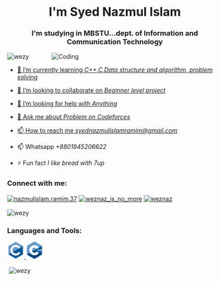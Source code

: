 

<h1 align="center">I'm Syed Nazmul Islam</h1>
<h3 align="center">I'm studying in MBSTU...dept. of Information and Communication Technology</h3>
<img align="right" alt="Coding" width="400" src="https://cdn.dribbble.com/users/1162077/screenshots/3848914/programmer.gif"></p></p>
<p align="left"> <img src="https://komarev.com/ghpvc/?username=wezy&label=Profile%20views&color=0e75b6&style=flat" alt="wezy" /> </p></p>

<p align="left"> <a href="https://github.com/ryo-ma/github-profile-trophy"> </p>

- 🌱 I’m currently learning *C++,C,Data structure and algorithm, problem solving*

- 👯 I’m looking to collaborate on *Beginner level project*

- 🤝 I’m looking for help with *Anything*

- 💬 Ask me about *Problem on Codeforces*

- 📫 How to reach me *syednazmulislamramim@gmail.com*

- 📫 Whatsapp *+8801945206622*

- ⚡ Fun fact *I like bread with 7up*

<h3 align="left">Connect with me:</h3>
<p align="left">
<a href="https://fb.com/nazmulislam.ramim.37" target="blank"><img align="center" src="https://raw.githubusercontent.com/rahuldkjain/github-profile-readme-generator/master/src/images/icons/Social/facebook.svg" alt="nazmulislam.ramim.37" height="30" width="40" /></a>
<a href="https://instagram.com/weznaz_is_no_more" target="blank"><img align="center" src="https://raw.githubusercontent.com/rahuldkjain/github-profile-readme-generator/master/src/images/icons/Social/instagram.svg" alt="weznaz_is_no_more" height="30" width="40" /></a>
<a href="https://codeforces.com/profile/weznaz" target="blank"><img align="center" src="https://raw.githubusercontent.com/rahuldkjain/github-profile-readme-generator/master/src/images/icons/Social/codeforces.svg" alt="weznaz" height="30" width="40" /></a>
</p>
<p><img align="center" src="https://github-readme-streak-stats.herokuapp.com/?user=wezy&" alt="wezy" /></p>
<h3 align="left">Languages and Tools:</h3>
<p align="left"> <a href="https://www.cprogramming.com/" target="_blank" rel="noreferrer"> <img src="https://raw.githubusercontent.com/devicons/devicon/master/icons/c/c-original.svg" alt="c" width="40" height="40"/> </a> <a href="https://www.w3schools.com/cpp/" target="_blank" rel="noreferrer"> <img src="https://raw.githubusercontent.com/devicons/devicon/master/icons/cplusplus/cplusplus-original.svg" alt="cplusplus" width="40" height="40"/> </a> </p>



<p>&nbsp;<img align="center" src="https://github-readme-stats.vercel.app/api?username=wezy&show_icons=true&locale=en" alt="wezy" /></p>


